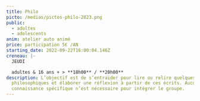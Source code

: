 ```yaml
---
title: Philo
picto: /medias/pictos-philo-2023.png
public:
  - adultes
  - adolescents
anim: atelier auto animé
price: participation 5€ /AN
starting_date: 2022-09-22T16:00:04.146Z
creneau: |-
  JEUDI

  adultes & 16 ans + > **18h00** / **20h00**
description: L’objectif est de s’entraider pour lire ou relire quelques textes
  philosophiques et élaborer une réflexion à partir de ces écrits. Aucune
  connaissance spécifique n’est nécessaire pour intégrer le groupe.
---
```

